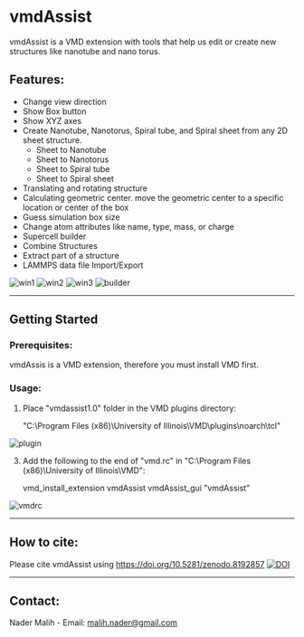 # vmdAssist
vmdAssist is a VMD extension with tools that help us edit or create new structures like nanotube and nano torus.


## Features:
- Change view direction
- Show Box button
- Show XYZ axes
- Create Nanotube, Nanotorus, Spiral tube, and Spiral sheet from any 2D sheet structure.
    + Sheet to Nanotube
    + Sheet to Nanotorus
    + Sheet to Spiral tube
    + Sheet to Spiral sheet
- Translating and rotating structure
- Calculating geometric center. move the geometric center to a specific location or center of the box
- Guess simulation box size
- Change atom attributes like name, type, mass, or charge
- Supercell builder
- Combine Structures
- Extract part of a structure
- LAMMPS data file Import/Export


![win1](https://iili.io/HZ3o9mQ.png)
![win2](https://iili.io/HZ3np7j.png)
![win3](https://iili.io/HZ3nmdb.png)
![builder](https://iili.io/HZ3odhB.png)


------------------------------------------------------------------
## Getting Started
### Prerequisites:
vmdAssis is a VMD extension, therefore you must install VMD first.

### Usage:
1) Place "vmdassist1.0" folder in the VMD plugins directory:

    "C:\Program Files (x86)\University of Illinois\VMD\plugins\noarch\tcl"

![plugin](https://iili.io/HZ3nDru.png)


3) Add the following to the end of "vmd.rc" in "C:\Program Files (x86)\University of Illinois\VMD":

    vmd_install_extension vmdAssist vmdAssist_gui "vmdAssist"

![vmdrc](https://iili.io/HZ3dye1.png)


------------------------------------------------------------------
## How to cite:
Please cite vmdAssist using
https://doi.org/10.5281/zenodo.8192857
[![DOI](https://zenodo.org/badge/671649701.svg)](https://zenodo.org/badge/latestdoi/671649701)


------------------------------------------------------------------
## Contact:
Nader Malih - Email: malih.nader@gmail.com

